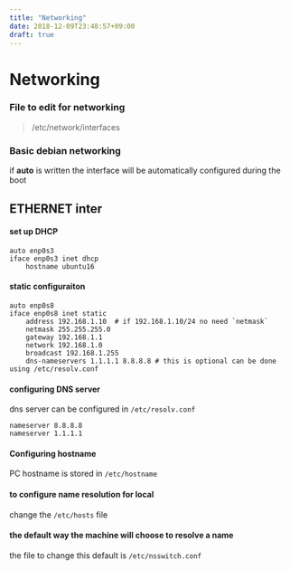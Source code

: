```yaml
---
title: "Networking"
date: 2018-12-09T23:48:57+09:00
draft: true
---
```

# Networking

### File to edit for networking
> /etc/network/interfaces

### Basic debian networking
if **auto** is written the interface will be automatically configured during the boot

## ETHERNET inter

#### set up DHCP

```
auto enp0s3
iface enp0s3 inet dhcp
	hostname ubuntu16
```

#### static configuraiton
```
auto enp0s8
iface enp0s8 inet static
	address 192.168.1.10  # if 192.168.1.10/24 no need `netmask`
	netmask 255.255.255.0 
	gateway 192.168.1.1
	network 192.168.1.0
	broadcast 192.168.1.255
	dns-nameservers 1.1.1.1 8.8.8.8 # this is optional can be done using /etc/resolv.conf
```

#### configuring DNS server 
dns server can be configured in `/etc/resolv.conf`
```
nameserver 8.8.8.8
nameserver 1.1.1.1
```

#### Configuring hostname
PC hostname is stored in `/etc/hostname`

#### to configure name resolution for local
change the `/etc/hosts` file

#### the default way the machine will choose to resolve a name
the file to change this default is  `/etc/nsswitch.conf`


